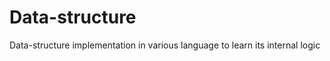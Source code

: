 Data-structure
==============

Data-structure implementation in various language to learn its internal logic
